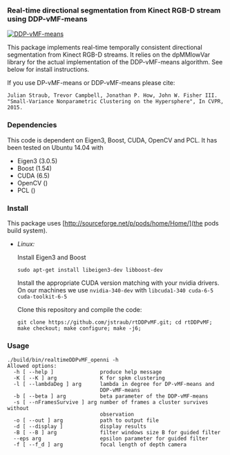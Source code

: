 ### Real-time directional segmentation from Kinect RGB-D stream using DDP-vMF-means

[![DDP-vMF-means](http://img.youtube.com/vi/wLP18q80oAE/0.jpg)](http://www.youtube.com/watch?v=wLP18q80oAE)

This package implements real-time temporally consistent directional
segmentation from Kinect RGB-D streams. It relies on the dpMMlowVar
library for the actual implementation of the DDP-vMF-means algorithm.
See below for install instructions.

If you use DP-vMF-means or DDP-vMF-means please cite:
```
Julian Straub, Trevor Campbell, Jonathan P. How, John W. Fisher III. 
"Small-Variance Nonparametric Clustering on the Hypersphere", In CVPR,
2015.
```

### Dependencies
This code is dependent on Eigen3, Boost, CUDA, OpenCV and PCL.
It has been tested on Ubuntu 14.04 with 
- Eigen3 (3.0.5) 
- Boost (1.54)
- CUDA (6.5)
- OpenCV ()
- PCL ()

### Install

This package uses [http://sourceforge.net/p/pods/home/Home/](the pods build system).

- *Linux:* 

    Install Eigen3 and Boost

    ```
    sudo apt-get install libeigen3-dev libboost-dev 
    ```

    Install the appropriate CUDA version matching with your nvidia
    drivers. On our machines we use `nvidia-340-dev` with
    `libcuda1-340 cuda-6-5 cuda-toolkit-6-5`

    Clone this repository and compile the code:

    ```
    git clone https://github.com/jstraub/rtDDPvMF.git; cd rtDDPvMF;
    make checkout; make configure; make -j6;
    ```

### Usage 
```
./build/bin/realtimeDDPvMF_openni -h
Allowed options:
  -h [ --help ]               produce help message
  -K [ --K ] arg              K for spkm clustering
  -l [ --lambdaDeg ] arg      lambda in degree for DP-vMF-means and 
                              DDP-vMF-means
  -b [ --beta ] arg           beta parameter of the DDP-vMF-means
  -s [ --nFramesSurvive ] arg number of frames a cluster survives without 
                              observation
  -o [ --out ] arg            path to output file
  -d [ --display ]            display results
  -B [ --B ] arg              filter windows size B for guided filter
  --eps arg                   epsilon parameter for guided filter
  -f [ --f_d ] arg            focal length of depth camera
``` 
